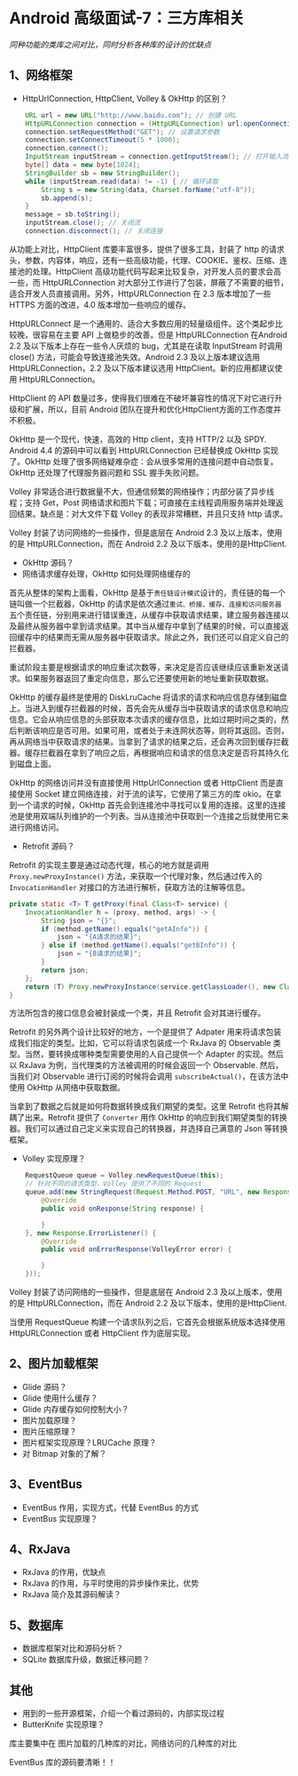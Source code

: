 # Android 高级面试-7：三方库相关

*同种功能的类库之间对比，同时分析各种库的设计的优缺点*

## 1、网络框架

- HttpUrlConnection, HttpClient, Volley & OkHttp 的区别？

```java
    URL url = new URL("http://www.baidu.com"); // 创建 URL
    HttpURLConnection connection = (HttpURLConnection) url.openConnection(); // 获取 HttpURLConnection
    connection.setRequestMethod("GET"); // 设置请求参数
    connection.setConnectTimeout(5 * 1000);
    connection.connect();
    InputStream inputStream = connection.getInputStream(); // 打开输入流
    byte[] data = new byte[1024];
    StringBuilder sb = new StringBuilder();
    while (inputStream.read(data) != -1) { // 循环读取
        String s = new String(data, Charset.forName("utf-8"));
        sb.append(s);
    }
    message = sb.toString();
    inputStream.close(); // 关闭流
    connection.disconnect(); // 关闭连接
```

从功能上对比，HttpClient 库要丰富很多，提供了很多工具，封装了 http 的请求头，参数，内容体，响应，还有一些高级功能，代理、COOKIE、鉴权、压缩、连接池的处理。HttpClient 高级功能代码写起来比较复杂，对开发人员的要求会高一些，而 HttpURLConnection 对大部分工作进行了包装，屏蔽了不需要的细节，适合开发人员直接调用。另外，HttpURLConnection 在 2.3 版本增加了一些 HTTPS 方面的改进，4.0 版本增加一些响应的缓存。

HttpURLConnect 是一个通用的、适合大多数应用的轻量级组件。这个类起步比较晚，很容易在主要 API 上做稳步的改善。但是 HttpURLConnection 在Android 2.2 及以下版本上存在一些令人厌烦的 bug，尤其是在读取 InputStream 时调用 close() 方法，可能会导致连接池失效。Android 2.3 及以上版本建议选用 HttpURLConnection，2.2 及以下版本建议选用 HttpClient。新的应用都建议使用 HttpURLConnection。

HttpClient 的 API 数量过多，使得我们很难在不破坏兼容性的情况下对它进行升级和扩展，所以，目前 Android 团队在提升和优化HttpClient方面的工作态度并不积极。

OkHttp 是一个现代，快速，高效的 Http client，支持 HTTP/2 以及 SPDY. Android 4.4 的源码中可以看到 HttpURLConnection 已经替换成 OkHttp 实现了。OkHttp 处理了很多网络疑难杂症：会从很多常用的连接问题中自动恢复。OkHttp 还处理了代理服务器问题和 SSL 握手失败问题。

Volley 非常适合进行数据量不大，但通信频繁的网络操作；内部分装了异步线程；支持 Get，Post 网络请求和图片下载；可直接在主线程调用服务端并处理返回结果。缺点是：对大文件下载 Volley 的表现非常糟糕，并且只支持 http 请求。

Volley 封装了访问网络的一些操作，但是底层在 Android 2.3 及以上版本，使用的是 HttpURLConnection，而在 Android 2.2 及以下版本，使用的是HttpClient. 

- OkHttp 源码？
- 网络请求缓存处理，OkHttp 如何处理网络缓存的

首先从整体的架构上面看，OkHttp 是基于`责任链设计模式`设计的，责任链的每一个链叫做一个拦截器，OkHttp 的请求是依次通过`重试、桥接、缓存、连接和访问服务器`五个责任链，分别用来进行错误重连，从缓存中获取请求结果，建立服务器连接以及最终从服务器中拿到请求结果。其中当从缓存中拿到了结果的时候，可以直接返回缓存中的结果而无需从服务器中获取请求。除此之外，我们还可以自定义自己的拦截器。

重试阶段主要是根据请求的响应重试次数等，来决定是否应该继续应该重新发送请求。如果服务器返回了重定向信息，那么它还要使用新的地址重新获取数据。

OkHttp 的缓存最终是使用的 DiskLruCache 将请求的请求和响应信息存储到磁盘上。当进入到缓存拦截器的时候，首先会先从缓存当中获取请求的请求信息和响应信息。它会从响应信息的头部获取本次请求的缓存信息，比如过期时间之类的，然后判断该响应是否可用。如果可用，或者处于未连网状态等，则将其返回。否则，再从网络当中获取请求的结果。当拿到了请求的结果之后，还会再次回到缓存拦截器。缓存拦截器在拿到了响应之后，再根据响应和请求的信息决定是否将其持久化到磁盘上面。

OkHttp 的网络访问并没有直接使用 HttpUrlConnection 或者 HttpClient 而是直接使用 Socket 建立网络连接，对于流的读写，它使用了第三方的库 okio。在拿到一个请求的时候，OkHttp 首先会到连接池中寻找可以复用的连接。这里的连接池是使用双端队列维护的一个列表。当从连接池中获取到一个连接之后就使用它来进行网络访问。

- Retrofit 源码？

Retrofit 的实现主要是通过动态代理，核心的地方就是调用 `Proxy.newProxyInstance()` 方法，来获取一个代理对象，然后通过传入的 `InvocationHandler` 对接口的方法进行解析，获取方法的注解等信息。

```java
private static <T> T getProxy(final Class<T> service) {
    InvocationHandler h = (proxy, method, args) -> {
        String json = "{}";
        if (method.getName().equals("getAInfo")) {
            json = "{A请求的结果}";
        } else if (method.getName().equals("getBInfo")) {
            json = "{B请求的结果}";
        }
        return json;
    };
    return (T) Proxy.newProxyInstance(service.getClassLoader(), new Class<?>[]{service}, h);
}
```

方法所包含的接口信息会被封装成一个类，并且 Retrofit 会对其进行缓存。

Retrofit 的另外两个设计比较好的地方，一个是提供了 Adpater 用来将请求包装成我们指定的类型。比如，它可以将请求包装成一个 RxJava 的 Observable 类型。当然，要转换成哪种类型需要使用的人自己提供一个 Adapter 的实现。然后以 RxJava 为例，当代理类的方法被调用的时候会返回一个 Observable. 然后，当我们对 Observable 进行订阅的时候将会调用 `subscribeActual()`，在该方法中使用 OkHttp 从网络中获取数据。

当拿到了数据之后就是如何将数据转换成我们期望的类型。这里 Retrofit 也将其解耦了出来。Retrofit 提供了 `Converter` 用作 OkHttp 的响应到我们期望类型的转换器。我们可以通过自己定义来实现自己的转换器，并选择自己满意的 Json 等转换框架。

- Volley 实现原理？

```java
    RequestQueue queue = Volley.newRequestQueue(this);
    // 针对不同的请求类型，Volley 提供了不同的 Request
    queue.add(new StringRequest(Request.Method.POST, "URL", new Response.Listener<String>() {
        @Override
        public void onResponse(String response) {

        }
    }, new Response.ErrorListener() {
        @Override
        public void onErrorResponse(VolleyError error) {

        }
    }));
```

Volley 封装了访问网络的一些操作，但是底层在 Android 2.3 及以上版本，使用的是 HttpURLConnection，而在 Android 2.2 及以下版本，使用的是HttpClient. 

当使用 RequestQueue 构建一个请求队列之后，它首先会根据系统版本选择使用 HttpURLConnection 或者 HttpClient 作为底层实现。

## 2、图片加载框架

- Glide 源码？
- Glide 使用什么缓存？
- Glide 内存缓存如何控制大小？
- 图片加载原理？
- 图片压缩原理？
- 图片框架实现原理？LRUCache 原理？
- 对 Bitmap 对象的了解？

## 3、EventBus

- EventBus 作用，实现方式，代替 EventBus 的方式
- EventBus 实现原理？

## 4、RxJava

- RxJava 的作用，优缺点
- RxJava 的作用，与平时使用的异步操作来比，优势
- RxJava 简介及其源码解读？

## 5、数据库

- 数据库框架对比和源码分析？
- SQLite 数据库升级，数据迁移问题？

## 其他

- 用到的一些开源框架，介绍一个看过源码的，内部实现过程
- ButterKnife 实现原理？



库主要集中在 图片加载的几种库的对比，网络访问的几种库的对比

EventBus 库的源码要清晰！！